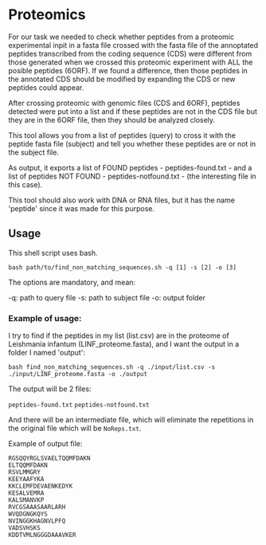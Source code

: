 # Proteomics

For our task we needed to check whether peptides from a proteomic experimental inpit in a fasta file crossed with the fasta file of the annoptated peptides transcribed from the coding sequence (CDS) were different from those generated when we crossed this proteomic experiment with ALL the posible peptides (6ORF). If we found a difference, then those peptides in the annotated CDS should be modified by expanding the CDS or new peptides could appear.

After crossing proteomic with genomic files (CDS and 6ORF), peptides detected were put into a list and if these peptides are not in the CDS file but they are in the 6ORF file, then they should be analyzed closely.

This tool allows you from a list of peptides (query) to cross it with the peptide fasta file (subject) and tell you whether these peptides are or not in the subject file.

As output, it exports a list of FOUND peptides - peptides-found.txt - and a list of peptides NOT FOUND - peptides-notfound.txt - (the interesting file in this case).

This tool should also work with DNA or RNA files, but it has the name 'peptide' since it was made for this purpose.

## Usage

This shell script uses bash.

`bash path/to/find_non_matching_sequences.sh -q [1] -s [2] -o [3]`

The options are mandatory, and mean:

-q: path to query file
-s: path to subject file
-o: output folder

### Example of usage:

I try to find if the peptides in my list (list.csv) are in the proteome of Leishmania infantum (LINF_proteome.fasta), and I want the output in a folder I named 'output':

`bash find_non_matching_sequences.sh -q ./input/list.csv -s ./input/LINF_proteome.fasta -o ./output`

The output will be 2 files:

`peptides-found.txt`
`peptides-notfound.txt`

And there will be an intermediate file, which will eliminate the repetitions in the original file which will be `NoReps.txt`.

Example of output file:

```
RGSQQYRGLSVAELTQQMFDAKN
ELTQQMFDAKN
RSVLMMGRY
KEEYAAFYKA
KKCLEMFDEVAENKEDYK
KESALVEMRA
KALSMANVKP
RVCGSAAASAARLARH
WVQDGNGKQYS
NVINGGKHAGNVLPFQ
VADSVHSKS
KDDTVMLNGGGDAAAVKER
```



